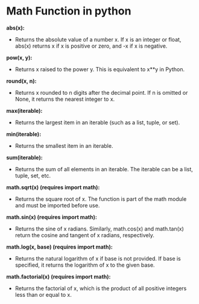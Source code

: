 # Math Function in python

**abs(x):**

- Returns the absolute value of a number x. If x is an integer or float, abs(x) returns x if x is positive or zero, and -x if x is negative.
  
**pow(x, y):**

- Returns x raised to the power y. This is equivalent to x**y in Python.
  
**round(x, n):**

- Returns x rounded to n digits after the decimal point. If n is omitted or None, it returns the nearest integer to x.
  
**max(iterable):**

- Returns the largest item in an iterable (such as a list, tuple, or set).
  
**min(iterable):**

- Returns the smallest item in an iterable.
  
**sum(iterable):**

- Returns the sum of all elements in an iterable. The iterable can be a list, tuple, set, etc.
  
**math.sqrt(x) (requires import math):**

- Returns the square root of x. The function is part of the math module and must be imported before use.
  
**math.sin(x) (requires import math):**

- Returns the sine of x radians. Similarly, math.cos(x) and math.tan(x) return the cosine and tangent of x radians, respectively.
  
**math.log(x, base) (requires import math):**

- Returns the natural logarithm of x if base is not provided. If base is specified, it returns the logarithm of x to the given base.
  
**math.factorial(x) (requires import math):**

- Returns the factorial of x, which is the product of all positive integers less than or equal to x.
  
